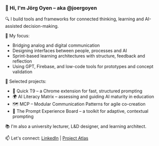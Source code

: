 ### 👋 Hi, I'm Jörg Oyen – aka @joergoyen

🔍 I build tools and frameworks for connected thinking, learning and AI-assisted decision-making.

🧠 My focus:  
- Bridging analog and digital communication  
- Designing interfaces between people, processes and AI  
- Sprint-based learning architectures with structure, feedback and reflection  
- Using GPT, Firebase, and low-code tools for prototypes and concept validation

🚀 Selected projects:  
- 🧩 Quick T9 – a Chrome extension for fast, structured prompting  
- 🌍 AI Literacy Matrix – assessing and guiding AI maturity in education  
- 🗺 MCP – Modular Communication Patterns for agile co-creation  
- 🧰 The Prompt Experience Board – a toolkit for adaptive, contextual prompting

📚 I'm also a university lecturer, L&D designer, and learning architect.

📫 Let's connect: [LinkedIn](https://www.linkedin.com/in/joergoyen/) | [Project Atlas](https://projekte.oyen.de/)
